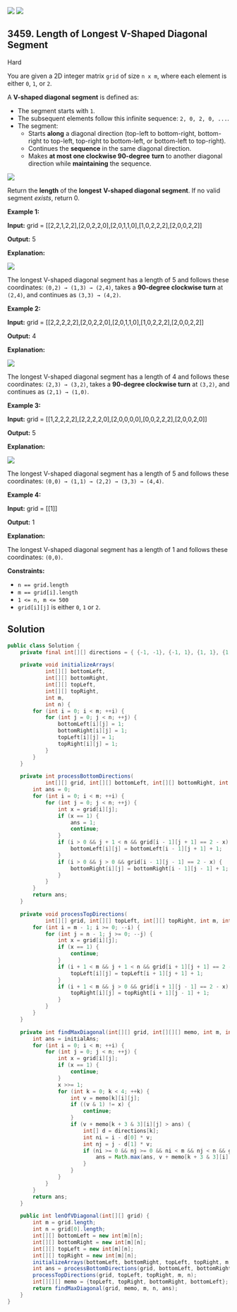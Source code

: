 [![](https://img.shields.io/github/stars/javadev/LeetCode-in-Java?label=Stars&style=flat-square)](https://github.com/javadev/LeetCode-in-Java)
[![](https://img.shields.io/github/forks/javadev/LeetCode-in-Java?label=Fork%20me%20on%20GitHub%20&style=flat-square)](https://github.com/javadev/LeetCode-in-Java/fork)

## 3459\. Length of Longest V-Shaped Diagonal Segment

Hard

You are given a 2D integer matrix `grid` of size `n x m`, where each element is either `0`, `1`, or `2`.

A **V-shaped diagonal segment** is defined as:

*   The segment starts with `1`.
*   The subsequent elements follow this infinite sequence: `2, 0, 2, 0, ...`.
*   The segment:
    *   Starts **along** a diagonal direction (top-left to bottom-right, bottom-right to top-left, top-right to bottom-left, or bottom-left to top-right).
    *   Continues the **sequence** in the same diagonal direction.
    *   Makes **at most one clockwise 90-degree** **turn** to another diagonal direction while **maintaining** the sequence.

![](https://assets.leetcode.com/uploads/2025/01/11/length_of_longest3.jpg)

Return the **length** of the **longest** **V-shaped diagonal segment**. If no valid segment _exists_, return 0.

**Example 1:**

**Input:** grid = \[\[2,2,1,2,2],[2,0,2,2,0],[2,0,1,1,0],[1,0,2,2,2],[2,0,0,2,2]]

**Output:** 5

**Explanation:**

![](https://assets.leetcode.com/uploads/2024/12/09/matrix_1-2.jpg)

The longest V-shaped diagonal segment has a length of 5 and follows these coordinates: `(0,2) → (1,3) → (2,4)`, takes a **90-degree clockwise turn** at `(2,4)`, and continues as `(3,3) → (4,2)`.

**Example 2:**

**Input:** grid = \[\[2,2,2,2,2],[2,0,2,2,0],[2,0,1,1,0],[1,0,2,2,2],[2,0,0,2,2]]

**Output:** 4

**Explanation:**

**![](https://assets.leetcode.com/uploads/2024/12/09/matrix_2.jpg)**

The longest V-shaped diagonal segment has a length of 4 and follows these coordinates: `(2,3) → (3,2)`, takes a **90-degree clockwise turn** at `(3,2)`, and continues as `(2,1) → (1,0)`.

**Example 3:**

**Input:** grid = \[\[1,2,2,2,2],[2,2,2,2,0],[2,0,0,0,0],[0,0,2,2,2],[2,0,0,2,0]]

**Output:** 5

**Explanation:**

**![](https://assets.leetcode.com/uploads/2024/12/09/matrix_3.jpg)**

The longest V-shaped diagonal segment has a length of 5 and follows these coordinates: `(0,0) → (1,1) → (2,2) → (3,3) → (4,4)`.

**Example 4:**

**Input:** grid = \[\[1]]

**Output:** 1

**Explanation:**

The longest V-shaped diagonal segment has a length of 1 and follows these coordinates: `(0,0)`.

**Constraints:**

*   `n == grid.length`
*   `m == grid[i].length`
*   `1 <= n, m <= 500`
*   `grid[i][j]` is either `0`, `1` or `2`.

## Solution

```java
public class Solution {
    private final int[][] directions = { {-1, -1}, {-1, 1}, {1, 1}, {1, -1}};

    private void initializeArrays(
            int[][] bottomLeft,
            int[][] bottomRight,
            int[][] topLeft,
            int[][] topRight,
            int m,
            int n) {
        for (int i = 0; i < m; ++i) {
            for (int j = 0; j < n; ++j) {
                bottomLeft[i][j] = 1;
                bottomRight[i][j] = 1;
                topLeft[i][j] = 1;
                topRight[i][j] = 1;
            }
        }
    }

    private int processBottomDirections(
            int[][] grid, int[][] bottomLeft, int[][] bottomRight, int m, int n) {
        int ans = 0;
        for (int i = 0; i < m; ++i) {
            for (int j = 0; j < n; ++j) {
                int x = grid[i][j];
                if (x == 1) {
                    ans = 1;
                    continue;
                }
                if (i > 0 && j + 1 < n && grid[i - 1][j + 1] == 2 - x) {
                    bottomLeft[i][j] = bottomLeft[i - 1][j + 1] + 1;
                }
                if (i > 0 && j > 0 && grid[i - 1][j - 1] == 2 - x) {
                    bottomRight[i][j] = bottomRight[i - 1][j - 1] + 1;
                }
            }
        }
        return ans;
    }

    private void processTopDirections(
            int[][] grid, int[][] topLeft, int[][] topRight, int m, int n) {
        for (int i = m - 1; i >= 0; --i) {
            for (int j = n - 1; j >= 0; --j) {
                int x = grid[i][j];
                if (x == 1) {
                    continue;
                }
                if (i + 1 < m && j + 1 < n && grid[i + 1][j + 1] == 2 - x) {
                    topLeft[i][j] = topLeft[i + 1][j + 1] + 1;
                }
                if (i + 1 < m && j > 0 && grid[i + 1][j - 1] == 2 - x) {
                    topRight[i][j] = topRight[i + 1][j - 1] + 1;
                }
            }
        }
    }

    private int findMaxDiagonal(int[][] grid, int[][][] memo, int m, int n, int initialAns) {
        int ans = initialAns;
        for (int i = 0; i < m; ++i) {
            for (int j = 0; j < n; ++j) {
                int x = grid[i][j];
                if (x == 1) {
                    continue;
                }
                x >>= 1;
                for (int k = 0; k < 4; ++k) {
                    int v = memo[k][i][j];
                    if ((v & 1) != x) {
                        continue;
                    }
                    if (v + memo[k + 3 & 3][i][j] > ans) {
                        int[] d = directions[k];
                        int ni = i - d[0] * v;
                        int nj = j - d[1] * v;
                        if (ni >= 0 && nj >= 0 && ni < m && nj < n && grid[ni][nj] == 1) {
                            ans = Math.max(ans, v + memo[k + 3 & 3][i][j]);
                        }
                    }
                }
            }
        }
        return ans;
    }

    public int lenOfVDiagonal(int[][] grid) {
        int m = grid.length;
        int n = grid[0].length;
        int[][] bottomLeft = new int[m][n];
        int[][] bottomRight = new int[m][n];
        int[][] topLeft = new int[m][n];
        int[][] topRight = new int[m][n];
        initializeArrays(bottomLeft, bottomRight, topLeft, topRight, m, n);
        int ans = processBottomDirections(grid, bottomLeft, bottomRight, m, n);
        processTopDirections(grid, topLeft, topRight, m, n);
        int[][][] memo = {topLeft, topRight, bottomRight, bottomLeft};
        return findMaxDiagonal(grid, memo, m, n, ans);
    }
}
```